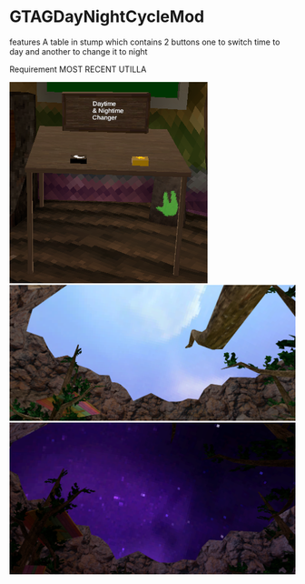 # GTAGDayNightCycleMod
features
A table in stump which contains 2 buttons one to switch time to day and another to change it to night

Requirement
MOST RECENT UTILLA

![Table](https://raw.githubusercontent.com/gangxmods/GTAGDayNightCycleMod/main/table.png)
![Daytime](https://raw.githubusercontent.com/gangxmods/GTAGDayNightCycleMod/main/daysky.png)
![NightTime](https://raw.githubusercontent.com/gangxmods/GTAGDayNightCycleMod/main/nightsky.png)
